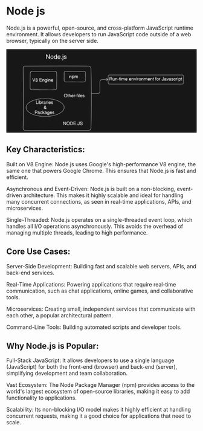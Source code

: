 # Node js 
Node.js is a powerful, open-source, and cross-platform JavaScript runtime environment. It allows developers to run JavaScript code outside of a web browser, typically on the server side.

![alt text](image-1.png)

## Key Characteristics:

Built on V8 Engine: Node.js uses Google's high-performance V8 engine, the same one that powers Google Chrome. This ensures that Node.js is fast and efficient.

Asynchronous and Event-Driven: Node.js is built on a non-blocking, event-driven architecture. This makes it highly scalable and ideal for handling many concurrent connections, as seen in real-time applications, APIs, and microservices.

Single-Threaded: Node.js operates on a single-threaded event loop, which handles all I/O operations asynchronously. This avoids the overhead of managing multiple threads, leading to high performance.


## Core Use Cases:

Server-Side Development: Building fast and scalable web servers, APIs, and back-end services.

Real-Time Applications: Powering applications that require real-time communication, such as chat applications, online games, and collaborative tools.

Microservices: Creating small, independent services that communicate with each other, a popular architectural pattern.

Command-Line Tools: Building automated scripts and developer tools.


## Why Node.js is Popular:

Full-Stack JavaScript: It allows developers to use a single language (JavaScript) for both the front-end (browser) and back-end (server), simplifying development and team collaboration.

Vast Ecosystem: The Node Package Manager (npm) provides access to the world's largest ecosystem of open-source libraries, making it easy to add functionality to applications.

Scalability: Its non-blocking I/O model makes it highly efficient at handling concurrent requests, making it a good choice for applications that need to scale.